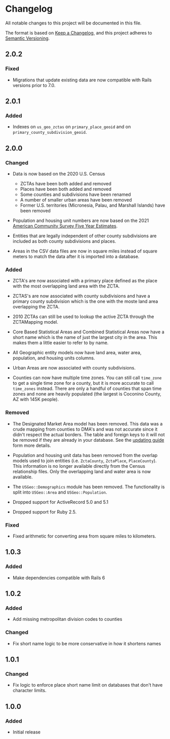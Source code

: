 # Changelog
All notable changes to this project will be documented in this file.

The format is based on [Keep a Changelog](https://keepachangelog.com/en/1.0.0/),
and this project adheres to [Semantic Versioning](https://semver.org/spec/v2.0.0.html).

## 2.0.2

### Fixed

- Migrations that update existing data are now compatible with Rails versions prior to 7.0.

## 2.0.1

### Added

- Indexes on `us_geo_zctas` on `primary_place_geoid` and on `primary_county_subdivision_geoid`.

## 2.0.0

### Changed

- Data is now based on the 2020 U.S. Census
  * ZCTAs have been both added and removed
  * Places have been both added and removed
  * Some counties and subdivisions have been renamed
  * A number of smaller urban areas have been removed
  * Former U.S. territories (Micronesia, Palau, and Marshall Islands) have been removed

- Population and housing unit numbers are now based on the 2021 [American Community Survey Five Year Estimates](https://www.census.gov/programs-surveys/acs).

- Entities that are legally independent of other county subdivisions are included as both county subdivisions and places.

- Areas in the CSV data files are now in square miles instead of square meters to match the data after it is imported into a database.

### Added

- ZCTA's are now associated with a primary place defined as the place with the most overlapping land area with the ZCTA.

- ZCTAS's are now associated with county subdivisions and have a primary county subdivision which is the one with the moste land area overlapping the ZCTA.

- 2010 ZCTAs can still be used to lookup the active ZCTA through the ZCTAMapping model.

- Core Based Statistical Areas and Combined Statistical Areas now have a short name which is the name of just the largest city in the area. This makes them a little easier to refer to by name.

- All Geographic entity models now have land area, water area, population, and housing units columns.

- Urban Areas are now associated with county subdivisions.

- Counties can now have multiple time zones. You can still call `time_zone` to get a single time zone for a county, but it is more accurate to call `time_zones` instead. There are only a handful of counties that span time zones and none are heavily populated (the largest is Coconino County, AZ with 145K people).

### Removed

- The Designated Market Area model has been removed. This data was a crude mapping from counties to DMA's and was not accurate since it didn't respect the actual borders. The table and foreign keys to it will not be removed if they are already in your database. See the [updating guide](UPDATING_TO_VERSION_2.md) form more details.

- Population and housing unit data has been removed from the overlap models used to join entities (i.e. `ZctaCounty`, `ZctaPlace`, `PlaceCounty`). This information is no longer available directly from the Census relationship files. Only the overlapping land and water area is now available.

- The `USGeo::Demographics` module has been removed. The functionality is split into `USGeo::Area` and `USGeo::Population`.

- Dropped support for ActiveRecord 5.0 and 5.1

- Dropped support for Ruby 2.5.

### Fixed

- Fixed arithmetic for converting area from square miles to kilometers.

## 1.0.3

### Added

- Make dependencies compatible with Rails 6

## 1.0.2

### Added

- Add missing metropolitan division codes to counties

### Changed

- Fix short name logic to be more conservative in how it shortens names

## 1.0.1

### Changed

- Fix logic to enforce place short name limit on databases that don't have character limits.

## 1.0.0

### Added

- Initial release
